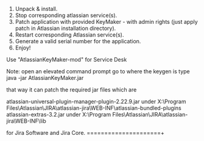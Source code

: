 1. Unpack & install.
2. Stop corresponding atlassian service(s).
3. Patch application with provided KeyMaker - with admin rights (just apply patch in Atlassian installation directory).
4. Restart corresponding Atlassian service(s).
5. Generate a valid serial number for the application.
6. Enjoy!

Use "AtlassianKeyMaker-mod" for Service Desk

Note:
    open an elevated command prompt
    go to where the keygen is
    type java -jar AtlassianKeyMaker.jar

that way it can patch the required jar files which are

atlassian-universal-plugin-manager-plugin-2.22.9.jar under X:\Program Files\Atlassian\JIRA\atlassian-jira\WEB-INF\atlassian-bundled-plugins
atlassian-extras-3.2.jar under X:\Program Files\Atlassian\JIRA\atlassian-jira\WEB-INF\lib

for Jira Software and Jira Core.
=====================+
